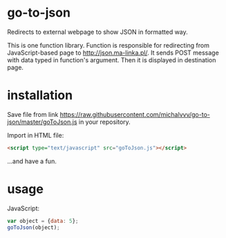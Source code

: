 # go-to-json

Redirects to external webpage to show JSON in formatted way.

This is one function library.
Function is responsible for redirecting from JavaScript-based page to http://json.ma-linka.pl/. It sends POST message with data typed in function's argument. Then it is displayed in destination page.

# installation

Save file from link https://raw.githubusercontent.com/michalvvv/go-to-json/master/goToJson.js in your repository.

Import in HTML file:
```HTML
<script type="text/javascript" src="goToJson.js"></script>
```

...and have a fun.

# usage
JavaScript:
```JavaScript
var object = {data: 5};
goToJson(object);
```
